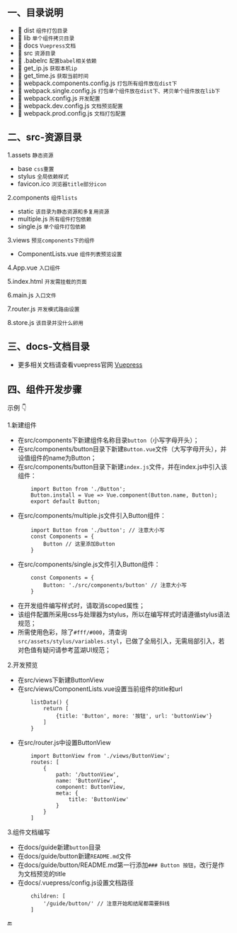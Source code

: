 ## 一、目录说明
- :file_folder: dist `组件打包目录`
- :file_folder: lib `单个组件拷贝目录`
- :file_folder: docs `Vuepress文档`
- :file_folder: src `资源目录`
- :pencil: .babelrc `配置babel相关依赖`
- :pencil: get_ip.js `获取本机ip`
- :pencil: get_time.js `获取当前时间`
- :pencil: webpack.components.config.js `打包所有组件放在dist下`
- :pencil: webpack.single.config.js `打包单个组件放在dist下、拷贝单个组件放在lib下`
- :pencil: webpack.config.js `开发配置`
- :pencil: webpack.dev.config.js `文档预览配置`
- :pencil: webpack.prod.config.js `文档打包配置`

## 二、src-资源目录
1.assets `静态资源`
- base `css重置`
- stylus `全局依赖样式`
- favicon.ico `浏览器title部分icon`

2.components `组件lists`
- static `该目录为静态资源和多复用资源`
- multiple.js `所有组件打包依赖`
- single.js `单个组件打包依赖`

3.views `预览components下的组件`
- ComponentLists.vue `组件列表预览设置`

4.App.vue `入口组件`

5.index.html `开发需挂载的页面`

6.main.js `入口文件`

7.router.js `开发模式路由设置`

8.store.js `该目录并没什么卵用`

## 三、docs-文档目录
- 更多相关文档请查看vuepress官网 [Vuepress](https://vuepress.vuejs.org/zh/)

## 四、组件开发步骤
示例 :point_down:

1.新建组件
- 在src/components下新建组件名称目录`button`（小写字母开头）；
- 在src/components/button目录下新建`Button.vue`文件（大写字母开头），并设值组件的name为Button；
- 在src/components/button目录下新建`index.js`文件，并在index.js中引入该组件：
    ```
        import Button from './Button';
        Button.install = Vue => Vue.component(Button.name, Button);
        export default Button;
    ```
- 在src/components/multiple.js文件引入Button组件：
    ```
        import Button from './button'; // 注意大小写
        const Components = {
            Button // 这里添加Button
        }
    ```
- 在src/components/single.js文件引入Button组件：
    ```
        const Components = {
            Button: './src/components/button' // 注意大小写
        }
    ```
- 在开发组件编写样式时，请取消scoped属性；
- 该组件配置所采用css与处理器为stylus，所以在编写样式时请遵循stylus语法规范；
- 所需使用色彩，除了`#fff/#000`，清查询`src/assets/stylus/variables.styl`，已做了全局引入，无需局部引入，若对色值有疑问请参考蓝湖UI规范；

2.开发预览
- 在src/views下新建ButtonView
- 在src/views/ComponentLists.vue设置当前组件的title和url
    ```
        listData() {
            return [
                {title: 'Button', more: '按钮', url: 'buttonView'}
            ]
        }
    ```
- 在src/router.js中设置ButtonView
    ```
        import ButtonView from './views/ButtonView';
        routes: [
            {
                path: '/buttonView',
                name: 'ButtonView',
                component: ButtonView,
                meta: {
                    title: 'ButtonView'
                }
            }
        ]
    ```
3.组件文档编写
- 在docs/guide新建`button`目录
- 在docs/guide/button新建`README.md`文件
- 在docs/guide/button/README.md第一行添加`### Button 按钮`，改行是作为文档预览的title
- 在docs/.vuepress/config.js设置文档路径
    ```
        children: [
            '/guide/button/' // 注意开始和结尾都需要斜线
        ]
    ```

:end: